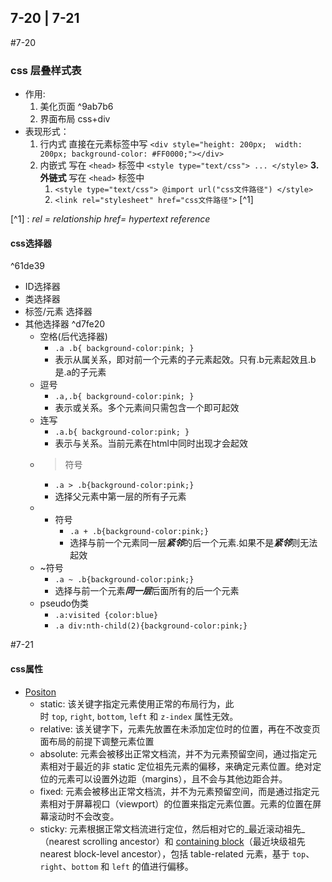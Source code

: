 ## 7-20 | 7-21
#7-20
### css 层叠样式表
- 作用: 
	1. 美化页面 ^9ab7b6
	2. 界面布局 css+div
- 表现形式：
	 1. 行内式 
		 直接在元素标签中写
		 `<div style="height: 200px;  width: 200px; background-color: #FF0000;"></div>`
	 2. 内嵌式
		 写在 `<head>` 标签中
		 `<style type="text/css"> ... </style>`
	 **3. 外链式**
		 写在 `<head>` 标签中
		 1. `<style type="text/css"> @import url("css文件路径") </style>`
		 2. `<link rel="stylesheet" href="css文件路径">` [^1]

[^1] : *rel = relationship  href= hypertext reference*

#### css选择器

^61de39

- ID选择器
- 类选择器
- 标签/元素 选择器
- 其他选择器 ^d7fe20
	- 空格(后代选择器)
		- `.a .b{ background-color:pink; }`
		- 表示从属关系，即对前一个元素的子元素起效。只有.b元素起效且.b是.a的子元素
	- 逗号
		- `.a,.b{ background-color:pink; }`
		- 表示或关系。多个元素间只需包含一个即可起效
	- 连写
		- `.a.b{ background-color:pink; }`
		- 表示与关系。当前元素在html中同时出现才会起效
	- > 符号
		- `.a > .b{background-color:pink;}`
		- 选择父元素中第一层的所有子元素
	- + 符号
		- `.a + .b{background-color:pink;}`
		- 选择与前一个元素同一层***紧邻***的后一个元素.如果不是***紧邻***则无法起效
	- ~符号
		- `.a ~ .b{background-color:pink;}`
		- 选择与前一个元素***同一层***后面所有的后一个元素
	- pseudo伪类
		- `.a:visited {color:blue}`
		- `.a div:nth-child(2){background-color:pink;}`



#7-21
#### css属性
- [Positon](https://developer.mozilla.org/zh-CN/docs/Web/CSS/position)
	- static: 该关键字指定元素使用正常的布局行为，此时 `top`, `right`, `bottom`, `left` 和 `z-index` 属性无效。
	 - relative: 该关键字下，元素先放置在未添加定位时的位置，再在不改变页面布局的前提下调整元素位置
	 - absolute: 元素会被移出正常文档流，并不为元素预留空间，通过指定元素相对于最近的非 static 定位祖先元素的偏移，来确定元素位置。绝对定位的元素可以设置外边距（margins），且不会与其他边距合并。
	 - fixed: 元素会被移出正常文档流，并不为元素预留空间，而是通过指定元素相对于屏幕视口（viewport）的位置来指定元素位置。元素的位置在屏幕滚动时不会改变。
	 - sticky: 元素根据正常文档流进行定位，然后相对它的_最近滚动祖先_（nearest scrolling ancestor）和 [containing block](https://developer.mozilla.org/zh-CN/docs/Web/CSS/Containing_block)（最近块级祖先 nearest block-level ancestor），包括 table-related 元素，基于 `top`、`right`、`bottom` 和 `left` 的值进行偏移。